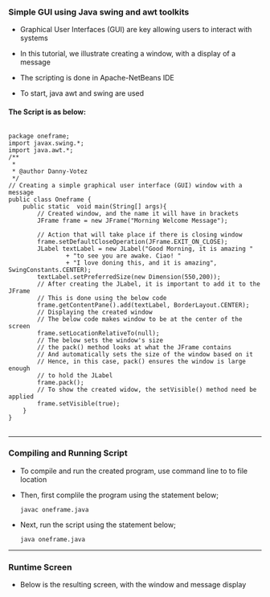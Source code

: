 ### Simple GUI using Java swing and awt  toolkits
- Graphical User Interfaces (GUI) are key allowing users to interact with systems
- In this tutorial, we illustrate creating a window, with a display of a message
- The scripting is done in Apache-NetBeans IDE

- To start, java awt and swing are used
#### The Script is as below:
<pre>
<code>
package oneframe;
import javax.swing.*;
import java.awt.*;
/**
 *
 * @author Danny-Votez
 */
// Creating a simple graphical user interface (GUI) window with a message
public class Oneframe {
    public static  void main(String[] args){
        // Created window, and the name it will have in brackets
        JFrame frame = new JFrame("Morning Welcome Message");
        
        // Action that will take place if there is closing window        
        frame.setDefaultCloseOperation(JFrame.EXIT_ON_CLOSE);
        JLabel textLabel = new JLabel("Good Morning, it is amazing "
                + "to see you are awake. Ciao! "
                + "I love doning this, and it is amazing", SwingConstants.CENTER);
        textLabel.setPreferredSize(new Dimension(550,200));
        // After creating the JLabel, it is important to add it to the JFrame
        // This is done using the below code
        frame.getContentPane().add(textLabel, BorderLayout.CENTER);
        // Displaying the created window
        // The below code makes window to be at the center of the screen
        frame.setLocationRelativeTo(null);
        // The below sets the window's size
        // the pack() method looks at what the JFrame contains
        // And automatically sets the size of the window based on it
        // Hence, in this case, pack() ensures the window is large enough
        // to hold the JLabel
        frame.pack();
        // To show the created widow, the setVisible() method need be applied
        frame.setVisible(true);        
    }    
}
</code>
</pre>
<hr>

### Compiling and Running Script
- To compile and run the created program, use command line to to file location
- Then, first complile the program using the statement below;

     <code>javac oneframe.java</code>

- Next, run the script using the statement below;

     <code>java oneframe.java</code>
<hr>

### Runtime Screen
- Below is the resulting screen, with the window and message display
